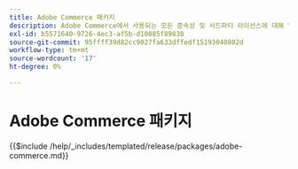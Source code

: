 ```yaml
---
title: Adobe Commerce 패키지
description: Adobe Commerce에서 사용되는 모든 종속성 및 서드파티 라이선스에 대해 알아봅니다.
exl-id: b5571640-9726-4ec3-af5b-d10085f89838
source-git-commit: 95ffff39d82cc9027fa633dffedf15193040802d
workflow-type: tm+mt
source-wordcount: '17'
ht-degree: 0%

---
```


# Adobe Commerce 패키지

{{$include /help/_includes/templated/release/packages/adobe-commerce.md}}
